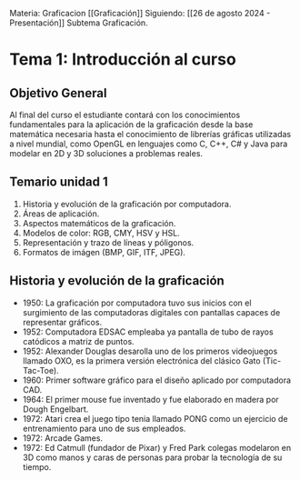 Materia: Graficacion [[Graficación]] 
Siguiendo: [[26 de agosto 2024 - Presentación]]
Subtema Graficación.
# Tema 1: Introducción al curso
## Objetivo General
Al final del curso el estudiante contará con los conocimientos fundamentales para la aplicación de la graficación desde la base matemática necesaria hasta el conocimiento de librerías gráficas utilizadas a nivel mundial, como OpenGL en lenguajes como C, C++, C# y Java para modelar en 2D y 3D soluciones a problemas reales.

## Temario unidad 1
1. Historia y evolución de la graficación por computadora.
2. Áreas de aplicación.
3. Aspectos matemáticos de la graficación.
4. Modelos de color: RGB, CMY, HSV y HSL.
5. Representación y trazo de líneas y póligonos.
6. Formatos de imágen (BMP, GIF, ITF, JPEG).

## Historia y evolución de la graficación
- 1950: La graficación por computadora tuvo sus inicios con el surgimiento de las computadoras digitales con pantallas capaces de representar gráficos.
- 1952: Computadora EDSAC empleaba ya pantalla de tubo de rayos catódicos a matriz de puntos.
- 1952: Alexander Douglas desarolla uno de los primeros videojuegos llamado OXO, es la primera versión electrónica del clásico Gato (Tic-Tac-Toe).
- 1960: Primer software gráfico para el diseño aplicado por computadora CAD.
- 1964: El primer mouse fue inventado y fue elaborado en madera por Dough Engelbart.
- 1972: Atari crea el juego tipo tenia llamado PONG como un ejercicio de entrenamiento para uno de sus empleados.
- 1972: Arcade Games.
- 1972: Ed Catmull (fundador de Pixar) y Fred Park colegas modelaron en 3D como manos y caras de personas para probar la tecnología de su tiempo.